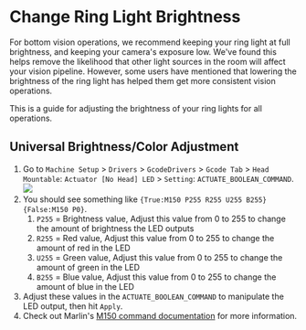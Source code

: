 # Change Ring Light Brightness

For bottom vision operations, we recommend keeping your ring light at full brightness, and keeping your camera's exposure low. We've found this helps remove the likelihood that other light sources in the room will affect your vision pipeline. However, some users have mentioned that lowering the brightness of the ring light has helped them get more consistent vision operations.

This is a guide for adjusting the brightness of your ring lights for all operations. <!-- Also included are instructions on how to adjust the brightness for each package/part, although a similar effect is much more easily accomplished by just adjusting the part's threshold in its vision pipeline. -->

## Universal Brightness/Color Adjustment

1. Go to `Machine Setup` > `Drivers` > `GcodeDrivers` > `Gcode Tab` > `Head Mountable`: `Actuator [No Head] LED` > `Setting`: `ACTUATE_BOOLEAN_COMMAND`.
   ![](img/led-actuator.png)
2. You should see something like `{True:M150 P255 R255 U255 B255}{False:M150 P0}`.
    1. `P255` = Brightness value, Adjust this value from 0 to 255 to change the amount of brightness the LED outputs
    2. `R255` = Red value, Adjust this value from 0 to 255 to change the amount of red in the LED
    3. `U255` = Green value, Adjust this value from 0 to 255 to change the amount of green in the LED
    4. `B255` = Blue value, Adjust this value from 0 to 255 to change the amount of blue in the LED
3. Adjust these values in the `ACTUATE_BOOLEAN_COMMAND` to manipulate the LED output, then hit `Apply`.
4. Check out Marlin's [M150 command documentation](https://marlinfw.org/docs/gcode/M150.html) for more information.

<!-- ## Per Part/Package Brightness Adjustment

This is a much more in-depth and difficult modification, and shouldn't be necessary to perform.

1. In the machine.xml, update the Value Type of the LED actuator to "Double".
2. Set the defaults as 255.0 and 0.0 (on / off)
3. Go to the actuation GCode for the actuator and change the value to `M150 P{DoubleValue:%.0f} R255 U255 B255`.
4. Then create a profile for the part / package and reference it from the part's vision pipeline to adjust light levels as needed.
5. Reach out to the community on Discord if you're having trouble setting this up. -->
